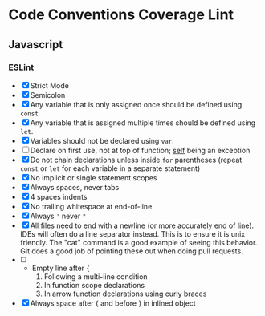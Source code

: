 # Code Conventions Coverage Lint

## Javascript

### ESLint

- [x] Strict Mode
- [x] Semicolon
- [x] Any variable that is only assigned once should be defined using `const`
- [x] Any variable that is assigned multiple times should be defined using `let`.
- [x] Variables should not be declared using `var`.
- [ ] Declare on first use, not at top of function; [self](#prototype-members) being an exception
- [x] Do not chain declarations unless inside `for` parentheses (repeat `const` or `let` for each variable in a separate statement)
- [x] No implicit or single statement scopes
- [x] Always spaces, never tabs
- [x] 4 spaces indents
- [x] No trailing whitespace at end-of-line
- [x] Always `'` never `"`
- [x] All files need to end with a newline (or more accurately end of line).  IDEs will often do a line separator instead.  This is to ensure it is unix friendly.  The "cat" command is a good example of seeing this behavior.  Git does a good job of pointing these out when doing pull requests.
- [ ] - Empty line after `{`
    1. Following a multi-line condition
    2. In function scope declarations
    3. In arrow function declarations using curly braces
- [x] Always space after { and before } in inlined object